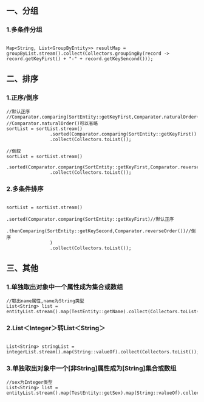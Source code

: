 
## 一、分组

### 1.多条件分组
```

Map<String, List<GroupByEntity>> resultMap = groupByList.stream().collect(Collectors.groupingBy(record -> record.getKeyFirst() + "-" + record.getKeySencond()));

```


## 二、排序

### 1.正序/倒序

```
//默认正序
//Comparator.comparing(SortEntity::getKeyFirst,Comparator.naturalOrder())
//Comparator.naturalOrder()可以省略
sortList = sortList.stream()
                .sorted(Comparator.comparing(SortEntity::getKeyFirst))
                .collect(Collectors.toList());

//倒叙
sortList = sortList.stream()
                .sorted(Comparator.comparing(SortEntity::getKeyFirst,Comparator.reverseOrder()))
                .collect(Collectors.toList());

```

### 2.多条件排序
```

sortList = sortList.stream()
                .sorted(Comparator.comparing(SortEntity::getKeyFirst)//默认正序
                                  .thenComparing(SortEntity::getKeySecond,Comparator.reverseOrder())//倒序
                )
                .collect(Collectors.toList());

```

## 三、其他

### 1.单独取出对象中一个属性成为集合或数组
```
//取出name属性,name为String类型
List<String> list = entityList.stream().map(TestEntity::getName).collect(Collectors.toList());

```

### 2.List＜Integer＞转List＜String＞
```

List<String> stringList = integerList.stream().map(String::valueOf).collect(Collectors.toList());

```

### 3.单独取出对象中一个[非String]属性成为[String]集合或数组
```
//sex为Integer类型
List<String> list = entityList.stream().map(TestEntity::getSex).map(String::valueOf).collect(Collectors.toList());
```